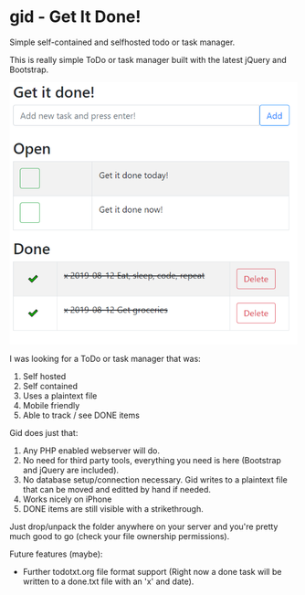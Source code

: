 # gid - Get It Done! 
Simple self-contained and selfhosted todo or task manager.

This is really simple ToDo or task manager built with the latest jQuery and Bootstrap.

[![Gid](media/gid.png)](media/gid.mp4 "Gid")

I was looking for a ToDo or task manager that was:
1. Self hosted 
2. Self contained
3. Uses a plaintext file
4. Mobile friendly
5. Able to track / see DONE items

Gid does just that:
1. Any PHP enabled webserver will do.
2. No need for third party tools, everything you need is here (Bootstrap and jQuery are included).
3. No database setup/connection necessary. Gid writes to a plaintext file that can be moved and editted by hand if needed.
4. Works nicely on iPhone
5. DONE items are still visible with a strikethrough.

Just drop/unpack the folder anywhere on your server and you're pretty much good to go (check your file ownership permissions).

Future features (maybe):
- Further todotxt.org file format support (Right now a done task will be written to a done.txt file with an 'x' and date).
